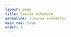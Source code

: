```yaml
---
layout: page
title: Course schedule
permalink: /course-schedule/
main_nav: true
order: 3
---
```


